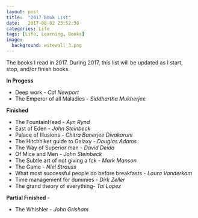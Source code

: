 ```yaml
---
layout: post
title:  "2017 Book List"
date:   2017-08-02 23:52:38
categories: Life
tags: [Life, Learning, Books]
image:
  background: witewall_3.png
---
```

The books I read in 2017. During 2017, this list will be updated as I start, stop, and/or finish books.

**In Progess**

- Deep work - _Cal Newport_
- The Emperor of all Maladies - _Siddhartha Mukherjee_

**Finished**

- The FountainHead - _Ayn Rynd_
- East of Eden - _John Steinbeck_
- Palace of Illusions - _Chitra Banerjee Divakaruni_
- The Hitchhiker guide to Galaxy - _Douglas Adams_
- The Way of Superior man - _David Deida_
- Of Mice and Men - _John Steinbeck_
- The Subtle art of not giving a fck - _Mark Manson_
- The Game - _Niel Strauss_
- What most successful people do before breakfasts - _Laura Vanderkam_
- Time management for dummies - _Dirk Zeller_
- The grand theory of everything- _Tai Lopez_

**Partial Finished** - 

- The Whishler - _John Grisham_



